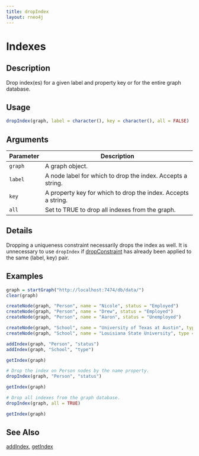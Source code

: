 ```yaml
---
title: dropIndex
layout: rneo4j
---
```


# Indexes

## Description

Drop index(es) for a given label and property key or for the entire graph database.

## Usage

```r
dropIndex(graph, label = character(), key = character(), all = FALSE)
```

## Arguments

| Parameter | Description     |
| --------- | --------------- |
| `graph`   | A graph object. |
| `label`   | A node label for which to drop the index. Accepts a string. |
| `key`     | A property key for which to drop the index. Accepts a string. |
| `all`     | Set to TRUE to drop all indexes from the graph. |

## Details

Dropping a uniqueness constraint necessarily drops the index as well. It is unnecessary to use `dropIndex` if [dropConstraint](drop-constraint.html) has already been applied to the same (label, key) pair.

## Examples

```r
graph = startGraph("http://localhost:7474/db/data/")
clear(graph)

createNode(graph, "Person", name = "Nicole", status = "Employed")
createNode(graph, "Person", name = "Drew", status = "Employed")
createNode(graph, "Person", name = "Aaron", status = "Unemployed")

createNode(graph, "School", name = "University of Texas at Austin", type = "Public")
createNode(graph, "School", name = "Louisiana State University", type = "Public")

addIndex(graph, "Person", "status")
addIndex(graph, "School", "type")

getIndex(graph)

# Drop the index on Person nodes by the name property.
dropIndex(graph, "Person", "status")

getIndex(graph)

# Drop all indexes from the graph database.
dropIndex(graph, all = TRUE)

getIndex(graph)
```

## See Also

[addIndex](add-index.html), [getIndex](get-index.html)





